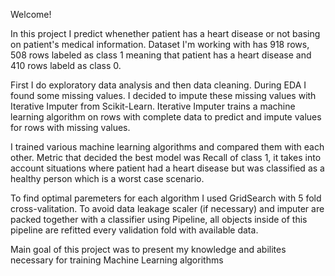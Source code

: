 Welcome!

In this project I predict whenether patient has a heart disease or not basing on patient's medical information. 
Dataset I'm working with has 918 rows, 508 rows labeled as class 1 meaning that patient has a heart disease and 410 rows labeld as class 0.

First I do exploratory data analysis and then data cleaning. During EDA I found some missing values. I decided to impute these missing values with Iterative Imputer from Scikit-Learn. Iterative Imputer trains a machine learning algorithm on rows with complete data to predict and impute values for rows with missing values.

I trained various machine learning algorithms and compared them with each other. Metric that decided the best model was Recall of class 1, it takes into account situations where patient had a heart disease but was classified as a healthy person which is a worst case scenario.

To find optimal paremeters for each algorithm I used GridSearch with 5 fold cross-valitation. To avoid data leakage scaler (if necessary) and imputer are packed together with a classifier using Pipeline, all objects inside of this pipeline are refitted every validation fold with available data. 

Main goal of this project was to present my knowledge and abilites necessary for training Machine Learning algorithms
